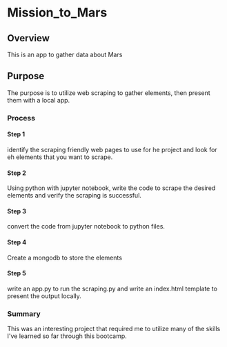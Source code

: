 # Mission_to_Mars

## Overview
This is an app to gather data about Mars

## Purpose
The purpose is to utilize web scraping to gather elements, then present them with a local app.

### Process
#### Step 1
identify the scraping friendly web pages to use for he project and look for eh elements that you want to scrape.

#### Step 2
Using python with jupyter notebook, write the code to scrape the desired elements and verify the scraping is successful.

#### Step 3
convert the code from jupyter notebook to python files.

#### Step 4
Create a mongodb to store the elements

#### Step 5
write an app.py to run the scraping.py and write an index.html template to present the output locally.

### Summary
This was an interesting project that required me to utilize many of the skills I've learned so far through this bootcamp.